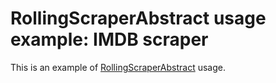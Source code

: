 RollingScraperAbstract usage example: IMDB scraper
===============

This is an example of [RollingScraperAbstract](https://github.com/hindmost/rolling-curl-mini) usage.
